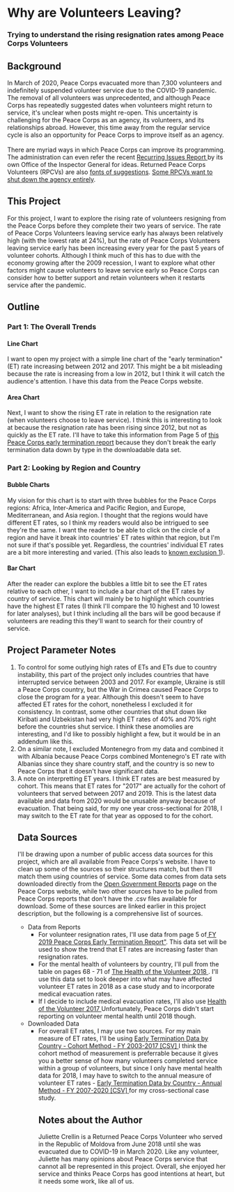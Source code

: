 <h1> Why are Volunteers Leaving? </h1>
  <h3> Trying to understand the rising resignation rates among Peace Corps Volunteers </h3>

<h2> Background </h2>

<p> In March of 2020, Peace Corps evacuated more than 7,300 volunteers and indefinitely suspended volunteer service due to the COVID-19 pandemic. The removal of all volunteers was unprecedented, and although Peace Corps has repeatedly suggested dates when volunteers might return to service, it's unclear when posts might re-open. This uncertainty is challenging for the Peace Corps as an agency, its volunteers, and its relationships abroad. However, this time away from the regular service cycle is also an opportunity for Peace Corps to improve itself as an agency. 
  <br><br>
  There are myriad ways in which Peace Corps can improve its programming. The administration can even refer the recent <a href="https://s3.amazonaws.com/files.peacecorps.gov/documents/inspector-general/Recurring_Issues_Report_FYs16-19.pdf" target="_blank"> Recurring Issues Report </a> by its own Office of the Inspector General for ideas. Returned Peace Corps Volunteers (RPCVs) are also <a href="https://www.instagram.com/howapcvputsitgently/" target="_blank"> fonts of suggestions</a>. <a href="https://www.instagram.com/decolonizingpc/?hl=en" target="_blank"> Some RPCVs want to shut down the agency entirely</a>.
  </p>
  
<h2> This Project </h2>
<p> For this project, I want to explore the rising rate of volunteers resigning from the Peace Corps before they complete their two years of service. The rate of Peace Corps Volunteers leaving service early has always been relatively high (with the lowest rate at 24%), but the rate of Peace Corps Volunteers leaving service early has been increasing every year for the past 5 years of volunteer cohorts. Although I think much of this has to due with the economy growing after the 2009 recession, I want to explore what other factors might cause volunteers to leave service early so Peace Corps can consider how to better support and retain volunteers when it restarts service after the pandemic.
</p>

<h2> Outline </h2>

<h3> Part 1: The Overall Trends </h3>

<h4> Line Chart </h4>
<p> I want to open my project with a simple line chart of the "early termination" (ET) rate increasing between 2012 and 2017. This might be a bit misleading because the rate is increasing from a low in 2012, but I think it will catch the audience's attention. I have this data from the Peace Corps website.</p>

<h4> Area Chart </h4>
<p> Next, I want to show the rising ET rate in relation to the resignation rate (when volunteers choose to leave service). I think this is interesting to look at because the resignation rate has been rising since 2012, but not as quickly as the ET rate. I'll have to take this information from Page 5 of <a href="https://s3.amazonaws.com/files.peacecorps.gov/documents/open-government/FY_2019_Early_Termination_Report.pdf" target="_blank"> this Peace Corps early termination report</a> because they don't break the early termination data down by type in the downloadable data set.</p>

<h3> Part 2: Looking by Region and Country </h3>
<h4> Bubble Charts </h4>
<p> My vision for this chart is to start with three bubbles for the Peace Corps regions: Africa, Inter-America and Pacific Region, and Europe, Mediterranean, and Asia region. I thought that the regions would have different ET rates, so I think my readers would also be intrigued to see they're the same. I want the reader to be able to click on the circle of a region and have it break into countries' ET rates within that region, but I'm not sure if that's possible yet. Regardless, the countries' individual ET rates are a bit more interesting and varied. (This also leads to <a href="#1"> known exclusion 1</a>). </p>

<h4>Bar Chart</h4>
<p> After the reader can explore the bubbles a little bit to see the ET rates relative to each other, I want to include a bar chart of the ET rates by country of service. This chart will mainly be to highlight which countries have the highest ET rates (I think I'll compare the 10 highest and 10 lowest for later analyses), but I think including all the bars will be good because if volunteers are reading this they'll want to search for their country of service.</p>

<h2> Project Parameter Notes </h2>
<ol>
  <li id="1"> To control for some outlying high rates of ETs and ETs due to country instability, this part of the project only includes countries that have interrupted service between 2003 and 2017. For example, Ukraine is still a Peace Corps country, but the War in Crimea caused Peace Corps to close the program for a year. Although this doesn't seem to have affected ET rates for the cohort, nonetheless I excluded it for consistency. In contrast, some other countries that shut down like Kiribati and Uzbekistan had very high ET rates of 40% and 70% right before the countries shut service. I think these anomolies are interesting, and I'd like to possibly highlight a few, but it would be in an addendum like this.
    <li> On a similar note, I excluded Montenegro from my data and combined it with Albania because Peace Corps combined Montenegro's ET rate with Albanias since they share country staff, and the country is so new to Peace Corps that it doesn't have significant data.
      <li> A note on interpretting ET years. I think ET rates are best measured by cohort. This means that ET rates for "2017" are actually for the cohort of volunteers that served between 2017 and 2019. This is the latest data available and data from 2020 would be unusable anyway because of evacuation. That being said, for my one year cross-sectional for 2018, I may switch to the ET rate for that year as opposed to for the cohort.

<h2> Data Sources </h2> 
<p> I'll be drawing upon a number of public access data sources for this project, which are all available from Peace Corps's website. I have to clean up some of the sources so their structures match, but then I'll match them using countries of service. Some data comes from data sets downloaded directly from the <a href="https://www.peacecorps.gov/about/open-government/reports/" target="_blank"> Open Government Reports</a> page on the Peace Corps website, while two other sources have to be pulled from Peace Corps reports that don't have the .csv files available for download. Some of these sources are linked earlier in this project description, but the following is a comprehensive list of sources. </p>
<ul>
  <li> Data from Reports
    <ul> 
      <li> For volunteer resignation rates, I'll use data from page 5 of<a href=https://s3.amazonaws.com/files.peacecorps.gov/documents/open-government/FY_2019_Early_Termination_Report.pdf" target="_blank"> FY 2019 Peace Corps Early Termination Report"</a>. This data set will be used to show the trend that ET rates are increasing faster than resignation rates.
      <li> For the mental health of volunteers by country, I'll pull from the table on pages 68 - 71 of <a href="https://s3.amazonaws.com/files.peacecorps.gov/documents/open-government/Health_of_the_Volunteer_2018.pdf" target="_blank"> The Health of the Volunteer 2018 </a>. I'll use this data set to look deeper into what may have affected volunteer ET rates in 2018 as a case study and to incorporate medical evacuation rates.
    <li> If I decide to include medical evacuation rates, I'll also use <a href="https://s3.amazonaws.com/files.peacecorps.gov/documents/open-government/HOV2017.pdf" target="_blank"> Health of the Volunteer 2017 </a> Unfortunately, Peace Corps didn't start reporting on volunteer mental health until 2018 though.
          </ul>
    <li> Downloaded Data
      <ul>
        <li> For overall ET rates, I may use two sources. For my main measure of ET rates, I'll be using <a href="https://s3.amazonaws.com/files.peacecorps.gov/documents/open-government/Cohort_ET_Rates_by_Post_and_FY.csv" target="_blank"> Early Termination Data by Country - Cohort Method - FY 2003-2017 [CSV] </a> I think the cohort method of measurement is preferrable because it gives you a better sense of how many volunteers completed service within a group of volunteers, but since I only have mental health data for 2018, I may have to switch to the annual measure of volunteer ET rates - <a href="https://s3.amazonaws.com/files.peacecorps.gov/documents/open-government/Annual_ET_Rates_by_Post_and_FY.csv" target="_blank"> Early Termination Data by Country - Annual Method - FY 2007-2020 [CSV] </a> for my cross-sectional case study.
          
        
<h2> Notes about the Author </h2>
<p> Juliette Crellin is a Returned Peace Corps Volunteer who served in the Republic of Moldova from June 2018 until she was evacuated due to COVID-19 in March 2020. Like any volunteer, Juliette has many opinions about Peace Corps service that cannot all be represented in this project. Overall, she enjoyed her service and thinks Peace Corps has good intentions at heart, but it needs some work, like all of us. </p>
